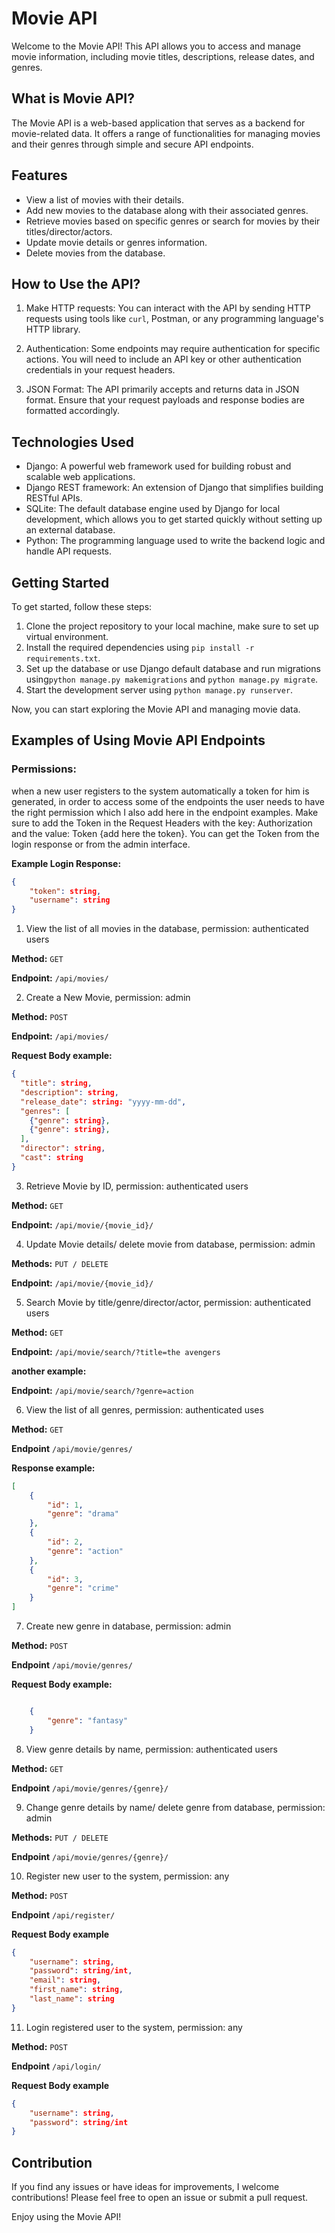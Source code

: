 # Movie API

Welcome to the Movie API! This API allows you to access and manage movie information, including movie titles, descriptions, release dates, and genres.

## What is Movie API?

The Movie API is a web-based application that serves as a backend for movie-related data. It offers a range of functionalities for managing movies and their genres through simple and secure API endpoints.

## Features

- View a list of movies with their details.
- Add new movies to the database along with their associated genres.
- Retrieve movies based on specific genres or search for movies by their titles/director/actors.
- Update movie details or genres information.
- Delete movies from the database.

## How to Use the API?

1. Make HTTP requests: You can interact with the API by sending HTTP requests using tools like `curl`, Postman, or any programming language's HTTP library.

2. Authentication: Some endpoints may require authentication for specific actions. You will need to include an API key or other authentication credentials in your request headers.

3. JSON Format: The API primarily accepts and returns data in JSON format. Ensure that your request payloads and response bodies are formatted accordingly.



## Technologies Used

- Django: A powerful web framework used for building robust and scalable web applications.
- Django REST framework: An extension of Django that simplifies building RESTful APIs.
- SQLite: The default database engine used by Django for local development, which allows you to get started quickly without setting up an external database.
- Python: The programming language used to write the backend logic and handle API requests.

## Getting Started

To get started, follow these steps:

1. Clone the project repository to your local machine, make sure to set up virtual environment.
2. Install the required dependencies using `pip install -r requirements.txt`.
3. Set up the database or use Django default database and run migrations using`python manage.py makemigrations` and  `python manage.py migrate`.
4. Start the development server using `python manage.py runserver`.

Now, you can start exploring the Movie API and managing movie data.

## Examples of Using Movie API Endpoints

### Permissions:
 when a new user registers to the system automatically a token for him is generated, in order to access some of the endpoints the user needs to have the right permission which I also add here in the endpoint examples.
Make sure to add the Token in the Request Headers with the key: Authorization and the value: Token {add here the token}.
You can get the Token from the login response or from the admin interface.

**Example Login Response:**

```json
{
    "token": string,
    "username": string
}
```

1. View the list of all movies in the database, permission: authenticated users
   
**Method:** `GET`

**Endpoint:** `/api/movies/`

2. Create a New Movie, permission: admin

**Method:** `POST`

**Endpoint:** `/api/movies/`

**Request Body example:**
```json
{
  "title": string,
  "description": string,
  "release_date": string: "yyyy-mm-dd",
  "genres": [
    {"genre": string},
    {"genre": string},
  ], 
  "director": string,
  "cast": string
}
```
3. Retrieve Movie by ID, permission: authenticated users

**Method:** `GET`

**Endpoint:** `/api/movie/{movie_id}/`

4. Update Movie details/ delete movie from database, permission: admin

**Methods:** `PUT / DELETE`

**Endpoint:** `/api/movie/{movie_id}/`

5. Search Movie by title/genre/director/actor, permission: authenticated users

**Method:** `GET`

**Endpoint:** `/api/movie/search/?title=the avengers`

**another example:**

**Endpoint:** `/api/movie/search/?genre=action`

6. View the list of all genres, permission: authenticated uses

**Method:** `GET`

**Endpoint** `/api/movie/genres/`

**Response example:**
```json 
[
    {
        "id": 1,
        "genre": "drama"
    },
    {
        "id": 2,
        "genre": "action"
    },
    {
        "id": 3,
        "genre": "crime"
    }
]
```
7. Create new genre in database, permission: admin

**Method:** `POST`

**Endpoint** `/api/movie/genres/`

**Request Body example:**
```json 

    {
        "genre": "fantasy"
    }
```
8. View genre details by name, permission: authenticated users

**Method:** `GET`

**Endpoint** `/api/movie/genres/{genre}/`

9. Change genre details by name/ delete genre from database, permission: admin

**Methods:** `PUT / DELETE`

**Endpoint** `/api/movie/genres/{genre}/`

10. Register new user to the system, permission: any

**Method:** `POST`

**Endpoint** `/api/register/`

**Request Body example**
```json
{
    "username": string,
    "password": string/int,
    "email": string,
    "first_name": string,
    "last_name": string
}
```

11. Login registered user to the system, permission: any

**Method:** `POST`

**Endpoint** `/api/login/`

**Request Body example**
```json
{
    "username": string,
    "password": string/int
}
```
## Contribution

If you find any issues or have ideas for improvements, I welcome contributions! Please feel free to open an issue or submit a pull request.

Enjoy using the Movie API!
